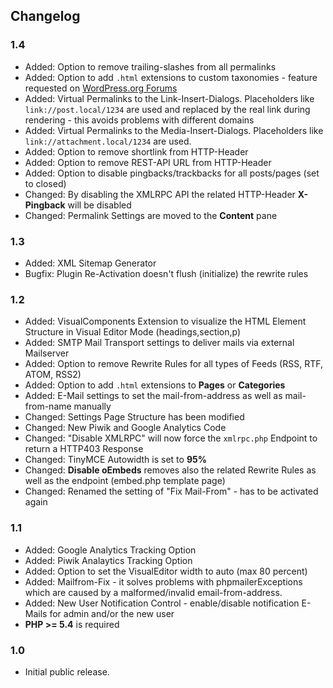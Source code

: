 ## Changelog ##

### 1.4 ###
* Added: Option to remove trailing-slashes from all permalinks
* Added: Option to add `.html` extensions to custom taxonomies - feature requested on [WordPress.org Forums](https://wordpress.org/support/topic/add-html-to-custom-taxonomies-categories/)
* Added: Virtual Permalinks to the Link-Insert-Dialogs. Placeholders like `link://post.local/1234` are used and replaced by the real link during rendering - this avoids problems with different domains
* Added: Virtual Permalinks to the Media-Insert-Dialogs. Placeholders like `link://attachment.local/1234` are used.
* Added: Option to remove shortlink from HTTP-Header
* Added: Option to remove REST-API URL from HTTP-Header
* Added: Option to disable pingbacks/trackbacks for all posts/pages (set to closed)
* Changed: By disabling the XMLRPC API the related HTTP-Header **X-Pingback** will be disabled
* Changed: Permalink Settings are moved to the **Content** pane

### 1.3 ###
* Added: XML Sitemap Generator
* Bugfix: Plugin Re-Activation doesn't flush (initialize) the rewrite rules

### 1.2 ###
* Added: VisualComponents Extension to visualize the HTML Element Structure in Visual Editor Mode (headings,section,p)
* Added: SMTP Mail Transport settings to deliver mails via external Mailserver
* Added: Option to remove Rewrite Rules for all types of Feeds (RSS, RTF, ATOM, RSS2)
* Added: Option to add `.html` extensions to **Pages** or **Categories**
* Added: E-Mail settings to set the mail-from-address as well as mail-from-name manually
* Changed: Settings Page Structure has been modified
* Changed: New Piwik and Google Analytics Code
* Changed: "Disable XMLRPC" will now force the `xmlrpc.php` Endpoint to return a HTTP403 Response
* Changed: TinyMCE Autowidth is set to **95%**
* Changed: **Disable oEmbeds** removes also the related Rewrite Rules as well as the endpoint (embed.php template page)
* Changed: Renamed the setting of "Fix Mail-From" - has to be activated again

### 1.1 ###
* Added: Google Analytics Tracking Option
* Added: Piwik Analaytics Tracking Option
* Added: Option to set the VisualEditor width to auto (max 80 percent)
* Added: Mailfrom-Fix - it solves problems with phpmailerExceptions which are caused by a malformed/invalid email-from-address.
* Added: New User Notification Control - enable/disable notification E-Mails for admin and/or the new user
* **PHP >= 5.4** is required

### 1.0 ###
* Initial public release.